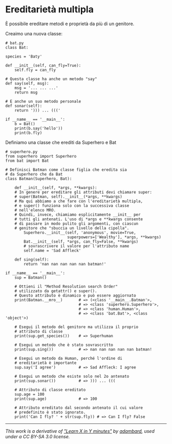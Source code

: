 # Ereditarietà multipla

È possibile ereditare metodi e proprietà da più di un genitore.


Creaimo una nuova classe:

    # bat.py                                                         
    class Bat:

    species = 'Baty'

    def __init__(self, can_fly=True):
        self.fly = can_fly

    # Questa classe ha anche un metodo "say"
    def say(self, msg):
        msg = '... ... ...'
        return msg

    # E anche un suo metodo personale
    def sonar(self):
        return '))) ... ((('

    if __name__ == '__main__':
        b = Bat()
        print(b.say('hello'))
        print(b.fly)

Definiamo una classe che erediti da Superhero e Bat

    # superhero.py                                                   
    from superhero import Superhero
    from bat import Bat

    # Definisci Batman come classe figlia che eredita sia
    # da Superhero che da Bat
    class Batman(Superhero, Bat):

        def __init__(self, *args, **kwargs):
        # In genere per ereditare gli attributi devi chiamare super:
        # super(Batman, self).__init__(*args, **kwargs)
        # Ma qui abbiamo a che fare con l'ereditarietà multipla, 
        # e super() funziona solo con la successiva classe 
        # nell'elenco MRO.
        # Quindi, invece, chiamiamo esplicitamente __init__ per 
        # tutti gli antenati. L'uso di *args e **kwargs consente 
        # di passare in modo pulito gli argomenti, con ciascun 
        # genitore che "sbuccia un livello della cipolla".    
            Superhero.__init__(self, 'anonymous', movie=True, 
                               superpowers=['Wealthy'], *args, **kwargs)
            Bat.__init__(self, *args, can_fly=False, **kwargs)
            # sovrascrivere il valore per l'attributo name
            self.name = 'Sad Affleck'

        def sing(self):
            return 'nan nan nan nan nan batman!'

    if __name__ == '__main__':
        sup = Batman()

        # Ottieni il "Method Resolution search Order" 
        # utilizzato da getattr() e super().
        # Questo attributo è dinamico e può essere aggiornato
        print(Batman.__mro__)       # => (<class '__main__.Batman'>, 
                                    # => <class 'superhero.Superhero'>, 
                                    # => <class 'human.Human'>, 
                                    # => <class 'bat.Bat'>, <class 'object'>)

        # Esegui il metodo del genitore ma utilizza il proprio 
        # attributo di classe
        print(sup.get_species())    # => Superhuman

        # Esegui un metodo che è stato sovrascritto
        print(sup.sing())           # => nan nan nan nan nan batman!

        # Esegui un metodo da Human, perché l'ordine di 
        # ereditarietà è importante 
        sup.say('I agree')          # => Sad Affleck: I agree

        # Esegui un metodo che esiste solo nel 2o antenato
        print(sup.sonar())          # => ))) ... (((

        # Attributo di classe ereditato
        sup.age = 100
        print(sup.age)              # => 100

        # Attributo ereditato dal secondo antenato il cui valore 
        # predefinito è stato ignorato.
        print('Can I fly? ' + str(sup.fly)) # => Can I fly? False






---

_This work is a derivative of ["Learn X in Y minutes"](https://github.com/adambard/learnxinyminutes-docs) by [adambard](https://github.com/adambard), used under a CC BY-SA 3.0 license._